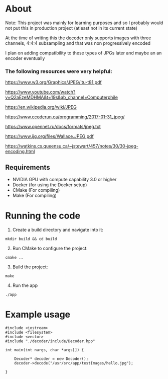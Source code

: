 # About

Note: This project was mainly for learning purposes and so I probably would not put this in production project (atleast not in its current state) 

At the time of writing this the decoder only supports images with
three channels, 4:4:4 subsampling and that was non progressively encoded

I plan on adding compatibility to these types of JPGs later
and maybe an an encoder eventually

### The following resources were very helpful:

https://www.w3.org/Graphics/JPEG/itu-t81.pdf

https://www.youtube.com/watch?v=Q2aEzeMDHMA&t=19s&ab_channel=Computerphile

https://en.wikipedia.org/wiki/JPEG

https://www.ccoderun.ca/programming/2017-01-31_jpeg/

https://www.opennet.ru/docs/formats/jpeg.txt

https://www.ijg.org/files/Wallace.JPEG.pdf

https://watkins.cs.queensu.ca/~jstewart/457/notes/30/30-jpeg-encoding.html

## Requirements
- NVIDIA GPU with compute capability 3.0 or higher
- Docker (for using the Docker setup)
- CMake (For compiling)
- Make (For compiling)


# Running the code 
1. Create a build directory and navigate into it:
```
mkdir build && cd build
```
2. Run CMake to configure the project:

```
cmake ..
```

3. Build the project:
```
make
```

4. Run the app
```
./app
```

# Example usage

```
#include <iostream>
#include <filesystem>
#include <vector>
#include "./decoder/include/Decoder.hpp"

int main(int nargs, char *args[]) {

    Decoder* decoder = new Decoder();
    decoder->decode("/usr/src/app/testImages/hello.jpg"); 

}

```
